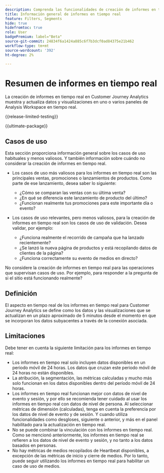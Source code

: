 ```yaml
---
description: Comprenda las funcionalidades de creación de informes en tiempo real en Customer Journey Analytics.
title: Información general de informes en tiempo real
feature: Filters, Segments
hide: true
hidefromtoc: true
role: User
badgePremium: label="Beta"
source-git-commit: 24834f6a1424a885c6f7b3dcf0ad84375e21b462
workflow-type: tm+mt
source-wordcount: '392'
ht-degree: 2%

---
```



# Resumen de informes en tiempo real

La creación de informes en tiempo real en Customer Journey Analytics muestra y actualiza datos y visualizaciones en uno o varios paneles de Analysis Workspace en tiempo real.

{{release-limited-testing}}

{{ultimate-package}}

## Casos de uso

Esta sección proporciona información general sobre los casos de uso habituales y menos valiosos. Y también información sobre cuándo no considerar la creación de informes en tiempo real.

* Los casos de uso más valiosos para los informes en tiempo real son las principales ventas, promociones o lanzamientos de productos.
Como parte de ese lanzamiento, desea saber lo siguiente:

   * ¿Cómo se comparan las ventas con su última venta?
   * ¿En qué se diferencia este lanzamiento de producto del último?
   * ¿Funcionan realmente tus promociones para este importante día o evento?

* Los casos de uso relevantes, pero menos valiosos, para la creación de informes en tiempo real son los casos de uso de validación.
Desea validar, por ejemplo:

   * ¿Funciona realmente el recorrido de campaña que ha lanzado recientemente?
   * ¿Se lanzó la nueva página de productos y está recopilando datos de clientes de la página?
   * ¿Funciona correctamente su evento de medios en directo?

No considere la creación de informes en tiempo real para las operaciones que supervisan casos de uso. Por ejemplo, para responder a la pregunta de si el sitio está funcionando realmente?


## Definición

El aspecto en tiempo real de los informes en tiempo real para Customer Journey Analytics se define como los datos y las visualizaciones que se actualizan en un plazo aproximado de 5 minutos desde el momento en que se incorporan los datos subyacentes a través de la conexión asociada.

## Limitaciones

Debe tener en cuenta la siguiente limitación para los informes en tiempo real:

* Los informes en tiempo real solo incluyen datos disponibles en un periodo móvil de 24 horas. Los datos que cruzan este periodo móvil de 24 horas no están disponibles.
* La atribución, la segmentación, las métricas calculadas y mucho más solo funcionan en los datos disponibles dentro del período móvil de 24 horas.
* Los informes en tiempo real funcionan mejor con datos de nivel de evento y sesión, y por ello se recomienda tener cuidado al usar los informes en tiempo real con datos de nivel de persona. <!--Need to explain this a bit better --> Al seleccionar métricas de dimensión (calculadas), tenga en cuenta la preferencia por los datos de nivel de evento y de sesión. Y cuando utiliza funcionalidades como desgloses, siguiente o anterior, y más en el panel habilitado para la actualización en tiempo real.
* No se puede combinar la vinculación con los informes en tiempo real. <!-- Do we need to explain this in more detail, why? --> Como se mencionó anteriormente, los informes en tiempo real se refieren a los datos de nivel de evento y sesión, y no tanto a los datos basados en personas.
* No hay métricas de medios recopilados de Heartbeat disponibles, a excepción de las métricas de inicio y cierre de medios. Por lo tanto, puede seguir utilizando los informes en tiempo real para habilitar un caso de uso de medios.
